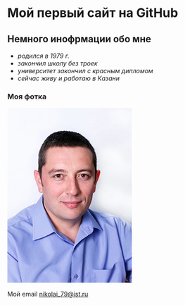 # Мой первый сайт на GitHub

## Немного инофрмации обо мне

- _родился в 1979 г._
- _закончил школу без троек_
- _университет закончил с красным дипломом_
- _сейчас живу и работаю в Казани_

### Моя фотка

![Это я](./images/Nik.jpg) 

Мой email [nikolai_79@ist.ru](nikolai_79@ist.ru)